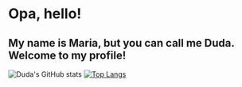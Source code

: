 <h1> Opa, hello! </h1>
<h2> My name is Maria, but you can call me Duda. Welcome to my profile! </h2>

![Duda's GitHub stats](https://github-readme-stats.vercel.app/api?username=OhMariaaaz&show_icons=true&theme=dracula)
[![Top Langs](https://github-readme-stats.vercel.app/api/top-langs/?username=OhMariaaaz&theme=dracula)](https://github.com/anuraghazra/github-readme-stats)
